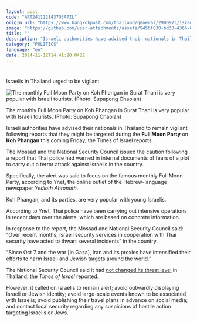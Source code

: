 ```yaml
---
layout: post
code: "ART2411121437O3A7IL"
origin_url: "https://www.bangkokpost.com/thailand/general/2900973/israelis-in-thailand-urged-to-be-vigilant"
image: "https://github.com/user-attachments/assets/9456f830-bd30-4366-8eaf-9ce859685372"
title: ""
description: "Israeli authorities have advised their nationals in Thailand to remain vigilant following reports that they might be targeted during the  Full Moon Party  on  Koh Phangan  this coming Friday, the Times of Israel reports."
category: "POLITICS"
language: "en"
date: 2024-11-12T14:41:20.042Z
---
```


# 

Israelis in Thailand urged to be vigilant

![The monthly Full Moon Party on Koh Phangan in Surat Thani is very popular with Israeli tourists. (Photo: Supapong Chaolan)](https://github.com/user-attachments/assets/c953a40f-7c69-4212-8134-51e400a6bed2)

The monthly Full Moon Party on Koh Phangan in Surat Thani is very popular with Israeli tourists. (Photo: Supapong Chaolan)

Israeli authorities have advised their nationals in Thailand to remain vigilant following reports that they might be targeted during the **Full Moon Party** on **Koh Phangan** this coming Friday, the Times of Israel reports.

The Mossad and the National Security Council issued the caution following a report that Thai police had warned in internal documents of fears of a plot to carry out a terror attack against Israelis in the country.

Specifically, the alert was said to focus on the famous monthly Full Moon Party, according to Ynet, the online outlet of the Hebrew-language newspaper _Yedioth Ahronoth_.

Koh Phangan, and its parties, are very popular with young Israelis.

According to Ynet, Thai police have been carrying out intensive operations in recent days over the alerts, which are based on concrete information.

In response to the report, the Mossad and National Security Council said: “Over recent months, Israeli security services in cooperation with Thai security have acted to thwart several incidents” in the country.

“Since Oct 7 and the war \[in Gaza\], Iran and its proxies have intensified their efforts to harm Israeli and Jewish targets around the world.”

The National Security Council said it had [not changed its threat level](https://www.timesofisrael.com/liveblog_entry/israeli-officials-say-no-current-change-to-thailand-threat-level-but-urge-vigilance/) in Thailand, the _Times of Israel_ reported.

However, it called on Israelis to remain alert; avoid outwardly displaying Israeli or Jewish identity; avoid large-scale events known to be associated with Israelis; avoid publishing their travel plans in advance on social media; and contact local security regarding any suspicions of hostile action targeting Israelis or Jews.